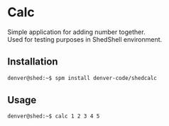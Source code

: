 # Calc
Simple application for adding number together.  
Used for testing purposes in ShedShell environment.

## Installation
```bash
denver@shed:~$ spm install denver-code/shedcalc
```

## Usage
```bash
denver@shed:~$ calc 1 2 3 4 5
```